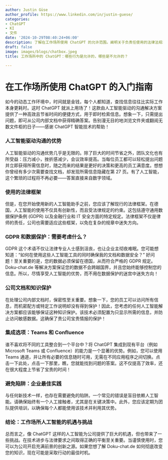 ```yaml
---
author: Justin Güse
author_profile: https://www.linkedin.com/in/justin-guese/
categories:
- ChatGPT
- KI
- 文件
date: '2024-10-29T08:40:24+06:00'
description: 了解在工作场所使用 ChatGPT 的允许范围。阐明关于负责任使用的法律法规和最佳实践。
draft: false
image: images/blogs/chatbox.jpeg
title: 工作场所中的 ChatGPT：哪些行为是允许的，哪些是不允许的？

---
```

# 在工作场所使用 ChatGPT 的入门指南

如今的动态工作环境中，时间就是金钱，每个人都知道，查找信息往往比实际工作本身更耗时。这时 ChatGPT 就派上用场了！这款由人工智能驱动的沟通解决方案提供了一种高效且节省时间的便捷方式，用于即时检索信息。想象一下，只需提出问题，即可从公司内部文档中获得精确答案。告别漫无目的地浏览文件夹或翻阅无数文件柜的日子——感谢 ChatGPT 智能技术的帮助！

### 人工智能驱动沟通的优势

人工智能驱动的沟通优势几乎是无限的。除了巨大的时间节省之外，团队文化也有所受益：压力减小，挫折感减少，会议效率提高。当每位员工都可以轻松提出问题并立即获得所需信息时，随之而来的结果是更好的决策和更高的员工满意度。想想你曾经有多少次需要查找文档，却发现所需信息隐藏在第 27 页。有了人工智能，这个繁琐的过程将不再必要——答案直接来自数字领域。

### 使用的法律框架

但是，在您开始使用新的人工智能助手之前，您应该了解现行的法律框架。在德国，人工智能的使用不仅具有创新性，而且受法律规定的约束。这包括遵守通用数据保护条例 (GDPR) 以及金融行业和 IT 安全方面的特定规定。法律框架不仅是律师的责任，公司也需要适应这些框架，以免在复杂的规章中迷失方向。

### GDPR 和数据保护：需要考虑什么？

GDPR 这个术语不仅让法律专业人士感到沮丧，也让企业主彻夜难眠。您可能想知道：“如何在使用这些人工智能工具的同时确保我的文档和数据安全？” 好问题！至关重要的是，您的数据必须保留在德国，从而符合严格的 GDPR 规定。Doku-chat.de 等解决方案保证您的数据不会跨越国界，并且您始终能够控制您的信息。所以，尽情享受人工智能的优势，而不用在数据保护的迷宫中迷失方向！

### 公司文档和知识保护

在处理公司内部文档时，保密性至关重要。想象一下，您的员工可以访问所有信息，而机密配方或特定工作说明却没有得到保护！因此，您考虑的任何人工智能解决方案都应该能够保证这种知识保护。该技术必须配置为只显示所需的信息，并防止访问敏感数据。这确保了贵公司宝贵情报的保护！

### 集成选项：Teams 和 Confluence

谁不喜欢将不同的工具整合到一个平台中？将 ChatGPT 集成到现有平台（例如 Microsoft Teams 或 Confluence）的能力是一个显著的优势。例如，您可以使用 Teams 通道，并让所有必要的信息随时可用，无需在不同应用程序之间切换。点击一下此处，点击一下那里，瞧，您就能找到问题的答案。这不仅提高了效率，还在很大程度上节省了宝贵的时间！

### 避免陷阱：企业最佳实践

与任何新技术一样，也存在需要避免的陷阱。一个常见的错误是盲目依赖人工智能。请确保始终有一个人工接触者，尤其是在关键决策中。此外，您应该定期为团队提供培训，以确保每个人都能使用该技术并利用其优势。

### 结论：工作场所人工智能的机遇与挑战

总而言之，像 ChatGPT 这样的人工智能为公司提供了巨大的机遇，但也带来了一些挑战。在技术进步与法律要求之间取得正确的平衡至关重要。当谨慎使用时，您可以为公司开启充满前景的创新之源。如果您想了解 Doku-chat.de 如何彻底改变您的知识，现在可能是采取行动的最佳时机。

